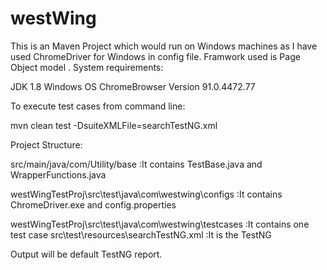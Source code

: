 # westWing
This is an Maven Project which would run on Windows machines as I have used ChromeDriver for Windows in config file.
Framwork used is  Page Object model .
System requirements:

JDK 1.8 
Windows OS
ChromeBrowser Version 91.0.4472.77


To execute test cases from command line:

mvn clean test -DsuiteXMLFile=searchTestNG.xml


Project Structure:

src/main/java/com/Utility/base :It contains TestBase.java and WrapperFunctions.java

westWingTestProj\src\test\java\com\westwing\configs :It contains ChromeDriver.exe and config.properties

westWingTestProj\src\test\java\com\westwing\testcases :It contains one test case
src\test\resources\searchTestNG.xml :It is the TestNG 

Output will be default TestNG report.
